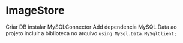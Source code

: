 # ImageStore

Criar DB
instalar MySQLConnector
Add dependencia MySQL.Data ao projeto
incluir a biblioteca no arquivo `using MySql.Data.MySqlClient;`
